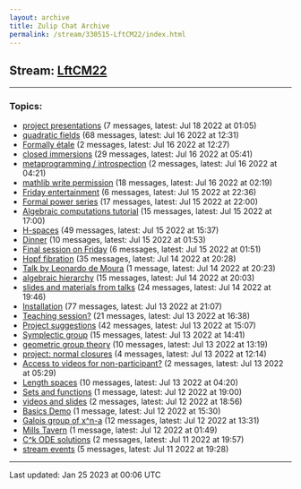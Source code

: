 ```yaml
---
layout: archive
title: Zulip Chat Archive
permalink: /stream/330515-LftCM22/index.html
---
```


## Stream: [LftCM22](https://leanprover-community.github.io/archive/stream/330515-LftCM22/index.html)
---

### Topics:

* [project presentations](topic/project.20presentations.html) (7 messages, latest: Jul 18 2022 at 01:05)
* [quadratic fields](topic/quadratic.20fields.html) (68 messages, latest: Jul 16 2022 at 12:31)
* [Formally étale](topic/Formally.20.C3.A9tale.html) (2 messages, latest: Jul 16 2022 at 12:27)
* [closed immersions](topic/closed.20immersions.html) (29 messages, latest: Jul 16 2022 at 05:41)
* [metaprogramming / introspection](topic/metaprogramming.20.2F.20introspection.html) (2 messages, latest: Jul 16 2022 at 04:21)
* [mathlib write permission](topic/mathlib.20write.20permission.html) (18 messages, latest: Jul 16 2022 at 02:19)
* [Friday entertainment](topic/Friday.20entertainment.html) (6 messages, latest: Jul 15 2022 at 22:36)
* [Formal power series](topic/Formal.20power.20series.html) (17 messages, latest: Jul 15 2022 at 22:00)
* [Algebraic computations tutorial](topic/Algebraic.20computations.20tutorial.html) (15 messages, latest: Jul 15 2022 at 17:00)
* [H-spaces](topic/H-spaces.html) (49 messages, latest: Jul 15 2022 at 15:37)
* [Dinner](topic/Dinner.html) (10 messages, latest: Jul 15 2022 at 01:53)
* [Final session on Friday](topic/Final.20session.20on.20Friday.html) (6 messages, latest: Jul 15 2022 at 01:51)
* [Hopf fibration](topic/Hopf.20fibration.html) (35 messages, latest: Jul 14 2022 at 20:28)
* [Talk by Leonardo de Moura](topic/Talk.20by.20Leonardo.20de.20Moura.html) (1 message, latest: Jul 14 2022 at 20:23)
* [algebraic hierarchy](topic/algebraic.20hierarchy.html) (15 messages, latest: Jul 14 2022 at 20:03)
* [slides and materials from talks](topic/slides.20and.20materials.20from.20talks.html) (24 messages, latest: Jul 14 2022 at 19:46)
* [Installation](topic/Installation.html) (77 messages, latest: Jul 13 2022 at 21:07)
* [Teaching session?](topic/Teaching.20session.3F.html) (21 messages, latest: Jul 13 2022 at 16:38)
* [Project suggestions](topic/Project.20suggestions.html) (42 messages, latest: Jul 13 2022 at 15:07)
* [Symplectic group](topic/Symplectic.20group.html) (15 messages, latest: Jul 13 2022 at 14:41)
* [geometric group theory](topic/geometric.20group.20theory.html) (10 messages, latest: Jul 13 2022 at 13:19)
* [project: normal closures](topic/project.3A.20normal.20closures.html) (4 messages, latest: Jul 13 2022 at 12:14)
* [Access to videos for non-participant?](topic/Access.20to.20videos.20for.20non-participant.3F.html) (2 messages, latest: Jul 13 2022 at 05:29)
* [Length spaces](topic/Length.20spaces.html) (10 messages, latest: Jul 13 2022 at 04:20)
* [Sets and functions](topic/Sets.20and.20functions.html) (1 message, latest: Jul 12 2022 at 19:00)
* [videos and slides](topic/videos.20and.20slides.html) (2 messages, latest: Jul 12 2022 at 18:56)
* [Basics Demo](topic/Basics.20Demo.html) (1 message, latest: Jul 12 2022 at 15:30)
* [Galois group of x^n-a](topic/Galois.20group.20of.20x.5En-a.html) (12 messages, latest: Jul 12 2022 at 13:31)
* [Mills Tavern](topic/Mills.20Tavern.html) (1 message, latest: Jul 12 2022 at 01:49)
* [C^k ODE solutions](topic/C.5Ek.20ODE.20solutions.html) (2 messages, latest: Jul 11 2022 at 19:57)
* [stream events](topic/stream.20events.html) (5 messages, latest: Jul 11 2022 at 19:28)

<hr><p>Last updated: Jan 25 2023 at 00:06 UTC</p>